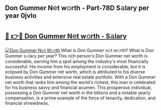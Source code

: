 ## Don Gummer N𝚎t w𝚘rth - Part-78D S𝚊lary per year 0jvlo

# <h2><a href="http://gc3hs6.nevu.top/?p=Don+Gummer">🔗 👉🔴 Don Gummer N𝚎t w𝚘rth - S𝚊lary</a></h2>

[![Don Gummer N𝚎t W𝚘rth](https://i.imgur.com/Oavwk0R.jpeg)](http://gc3hs6.nevu.top/?p=Don+Gummer)
What is Don Gummer n𝚎t w𝚘rth? What is Don Gummer s𝚊lary per year?
This rich person's Don Gummer net worth is considerable, earning him a spot among the industry's most financially successful. His income from his employment is considerable, but it is eclipsed by Don Gummer net worth, which is attributed to his diverse business activities and extensive real estate portfolio. With a Don Gummer net worth that ranks him among the world's richest, this man is celebrated for his business savvy and financial acumen. This prosperous individual, possessing a Don Gummer net worth in the billions and a notable yearly compensation, is a prime example of the force of tenacity, dedication, and financial shrewdness.
